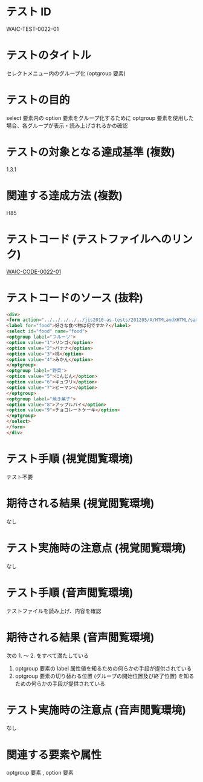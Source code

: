 # テスト ID

WAIC-TEST-0022-01

# テストのタイトル

セレクトメニュー内のグループ化 (optgroup 要素)

# テストの目的

select 要素内の option 要素をグループ化するために optgroup 要素を使用した場合、各グループが表示・読み上げされるかの確認

# テストの対象となる達成基準 (複数)

1.3.1

# 関連する達成方法 (複数)

H85

# テストコード (テストファイルへのリンク)

[WAIC-CODE-0022-01](https://waic.github.io/as_test/WAIC-CODE/WAIC-CODE-0022-01.html)

# テストコードのソース (抜粋)

```html
<div>
<form action="../../../../../jis2010-as-tests/201205/A/HTMLandXHTML/sample.cgi" method="post">
<label for="food">好きな食べ物は何ですか？</label>
<select id="food" name="food">
<optgroup label="フルーツ">
<option value="1">リンゴ</option>
<option value="2">バナナ</option>
<option value="3">桃</option>
<option value="4">みかん</option>
</optgroup>
<optgroup label="野菜">
<option value="5">にんじん</option>
<option value="6">キュウリ</option>
<option value="7">ピーマン</option>
</optgroup>
<optgroup label="焼き菓子">
<option value="8">アップルパイ</option>
<option value="9">チョコレートケーキ</option>
</optgroup>
</select>
</form>
</div>

```

# テスト手順 (視覚閲覧環境)

テスト不要

# 期待される結果 (視覚閲覧環境)

なし

# テスト実施時の注意点 (視覚閲覧環境)

なし

# テスト手順 (音声閲覧環境)

テストファイルを読み上げ、内容を確認

# 期待される結果 (音声閲覧環境)

次の 1. 〜 2. をすべて満たしている

1. optgroup 要素の label 属性値を知るための何らかの手段が提供されている
2. optgroup 要素の切り替わる位置 (グループの開始位置及び終了位置) を知るための何らかの手段が提供されている

# テスト実施時の注意点 (音声閲覧環境)

なし

# 関連する要素や属性

optgroup 要素 , option 要素
